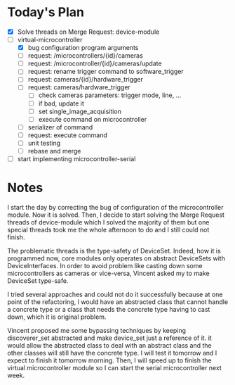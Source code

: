 # Today's Plan

- [x] Solve threads on Merge Request: device-module
- [ ] virtual-microcontroller
	- [x] bug configuration program arguments
	- [ ] request: /microcontrollers/{id}/cameras
	- [ ] request: /microcontroller/{id}/cameras/update
	- [ ] request: rename trigger command to software_trigger
	- [ ] request: cameras/{id}/hardware_trigger
	- [ ] request: cameras/hardware_trigger
		- [ ] check cameras parameters: trigger mode, line, ...
		- [ ] if bad, update it
		- [ ] set single_image_acquisition
		- [ ] execute command on microcontroller
	- [ ] serializer of command
	- [ ] request: execute command
	- [ ] unit testing
	- [ ] rebase and merge
- [ ] start implementing microcontroller-serial

# Notes

I start the day by correcting the bug of configuration of the microcontroller module. Now it is solved.
Then, I decide to start solving the Merge Request threads of device-module which I solved the majority of them but one special threads took me the whole afternoon to do and I still could not finish.

The problematic threads is the type-safety of DeviceSet. Indeed, how it is programmed now, core modules only operates on abstract DeviceSets with DeviceInterfaces. In order to avoid problem like casting down some microcontrollers as cameras or vice-versa, Vincent asked my to make DeviceSet type-safe.

I tried several approaches and could not do it successfully because at one point of the refactoring, I would have an abstracted class that cannot handle a concrete type or a class that needs the concrete type having to cast down, which it is original problem.

Vincent proposed me some bypassing techniques by keeping discoverer_set abstracted and make device_set just a reference of it. it would allow the abstracted class to deal with an abstract class and the other classes will still have the concrete type. I will test it tomorrow and I expect to finish it tomorrow morning. Then, I will speed up to finish the virtual microcontroller module so I can start the serial microcontroller next week.